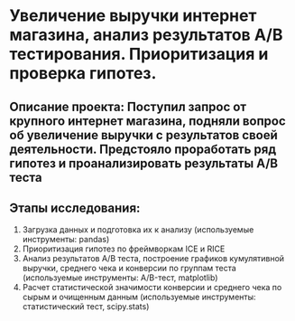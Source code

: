 # Увеличение выручки интернет магазина, анализ результатов A/B тестирования. Приоритизация и проверка гипотез.
## Описание проекта: Поступил запрос от крупного интернет магазина, подняли вопрос об увеличение выручки с результатов своей деятельности. Предстояло проработать ряд гипотез и проанализировать результаты A/B теста
## Этапы исследования:
1. Загрузка данных и подготовка их к анализу (используемые инструменты: pandas)
2. Приоритизация гипотез по фреймворкам ICE и RICE
3. Анализ результатов A/B теста, построение графиков кумулятивной выручки, среднего чека и конверсии по группам теста (используемые инструменты: A/B-тест, matplotlib)
4. Расчет статистической значимости конверсии и среднего чека по сырым и очищенным данным (используемые инструменты: статистический тест, scipy.stats)
